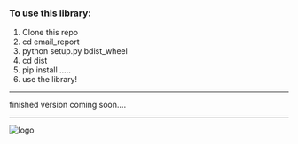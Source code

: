 ### To use this library:
1. Clone this repo
2. cd email_report
3. python setup.py bdist_wheel
4. cd dist 
5. pip install .....
6. use the library!
***
finished version coming soon....
***
![logo](https://github.com/asboyer2/email_report/blob/master/main_logo_cropped.png?raw=true)
